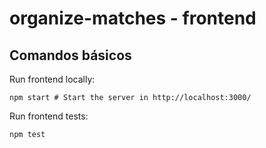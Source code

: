 # organize-matches - frontend

## Comandos básicos

Run frontend locally:
```
npm start # Start the server in http://localhost:3000/
```

Run frontend tests:
```
npm test
```
